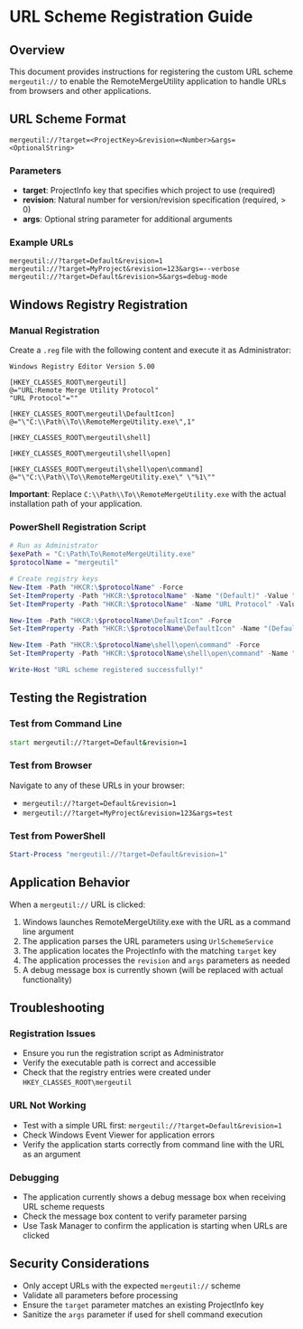 # URL Scheme Registration Guide

## Overview
This document provides instructions for registering the custom URL scheme `mergeutil://` to enable the RemoteMergeUtility application to handle URLs from browsers and other applications.

## URL Scheme Format
```
mergeutil://?target=<ProjectKey>&revision=<Number>&args=<OptionalString>
```

### Parameters
- **target**: ProjectInfo key that specifies which project to use (required)
- **revision**: Natural number for version/revision specification (required, > 0)
- **args**: Optional string parameter for additional arguments

### Example URLs
```
mergeutil://?target=Default&revision=1
mergeutil://?target=MyProject&revision=123&args=--verbose
mergeutil://?target=Default&revision=5&args=debug-mode
```

## Windows Registry Registration

### Manual Registration
Create a `.reg` file with the following content and execute it as Administrator:

```registry
Windows Registry Editor Version 5.00

[HKEY_CLASSES_ROOT\mergeutil]
@="URL:Remote Merge Utility Protocol"
"URL Protocol"=""

[HKEY_CLASSES_ROOT\mergeutil\DefaultIcon]
@="\"C:\\Path\\To\\RemoteMergeUtility.exe\",1"

[HKEY_CLASSES_ROOT\mergeutil\shell]

[HKEY_CLASSES_ROOT\mergeutil\shell\open]

[HKEY_CLASSES_ROOT\mergeutil\shell\open\command]
@="\"C:\\Path\\To\\RemoteMergeUtility.exe\" \"%1\""
```

**Important**: Replace `C:\\Path\\To\\RemoteMergeUtility.exe` with the actual installation path of your application.

### PowerShell Registration Script
```powershell
# Run as Administrator
$exePath = "C:\Path\To\RemoteMergeUtility.exe"
$protocolName = "mergeutil"

# Create registry keys
New-Item -Path "HKCR:\$protocolName" -Force
Set-ItemProperty -Path "HKCR:\$protocolName" -Name "(Default)" -Value "URL:Remote Merge Utility Protocol"
Set-ItemProperty -Path "HKCR:\$protocolName" -Name "URL Protocol" -Value ""

New-Item -Path "HKCR:\$protocolName\DefaultIcon" -Force
Set-ItemProperty -Path "HKCR:\$protocolName\DefaultIcon" -Name "(Default)" -Value "`"$exePath`",1"

New-Item -Path "HKCR:\$protocolName\shell\open\command" -Force
Set-ItemProperty -Path "HKCR:\$protocolName\shell\open\command" -Name "(Default)" -Value "`"$exePath`" `"%1`""

Write-Host "URL scheme registered successfully!"
```

## Testing the Registration

### Test from Command Line
```cmd
start mergeutil://?target=Default&revision=1
```

### Test from Browser
Navigate to any of these URLs in your browser:
- `mergeutil://?target=Default&revision=1`
- `mergeutil://?target=MyProject&revision=123&args=test`

### Test from PowerShell
```powershell
Start-Process "mergeutil://?target=Default&revision=1"
```

## Application Behavior
When a `mergeutil://` URL is clicked:

1. Windows launches RemoteMergeUtility.exe with the URL as a command line argument
2. The application parses the URL parameters using `UrlSchemeService`
3. The application locates the ProjectInfo with the matching `target` key
4. The application processes the `revision` and `args` parameters as needed
5. A debug message box is currently shown (will be replaced with actual functionality)

## Troubleshooting

### Registration Issues
- Ensure you run the registration script as Administrator
- Verify the executable path is correct and accessible
- Check that the registry entries were created under `HKEY_CLASSES_ROOT\mergeutil`

### URL Not Working
- Test with a simple URL first: `mergeutil://?target=Default&revision=1`
- Check Windows Event Viewer for application errors
- Verify the application starts correctly from command line with the URL as an argument

### Debugging
- The application currently shows a debug message box when receiving URL scheme requests
- Check the message box content to verify parameter parsing
- Use Task Manager to confirm the application is starting when URLs are clicked

## Security Considerations
- Only accept URLs with the expected `mergeutil://` scheme
- Validate all parameters before processing
- Ensure the `target` parameter matches an existing ProjectInfo key
- Sanitize the `args` parameter if used for shell command execution